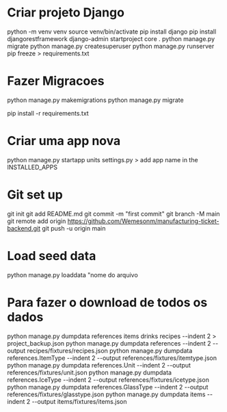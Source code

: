 # Criar projeto Django

python -m venv venv
source venv/bin/activate
pip install django
pip install djangorestframework
django-admin startproject core .
python manage.py migrate
python manage.py createsuperuser
python manage.py runserver
pip freeze > requirements.txt

# Fazer Migracoes

python manage.py makemigrations
python manage.py migrate

pip install -r requirements.txt

# Criar uma app nova

python manage.py startapp units
settings.py > add app name in the INSTALLED_APPS

# Git set up

git init
git add README.md
git commit -m "first commit"
git branch -M main
git remote add origin https://github.com/Wemesonm/manufacturing-ticket-backend.git
git push -u origin main

# Load seed data

python manage.py loaddata "nome do arquivo

# Para fazer o download de todos os dados

python manage.py dumpdata references items drinks recipes --indent 2 > project_backup.json
python manage.py dumpdata references --indent 2 --output recipes/fixtures/recipes.json
python manage.py dumpdata references.ItemType --indent 2 --output references/fixtures/itemtype.json
python manage.py dumpdata references.Unit --indent 2 --output references/fixtures/unit.json
python manage.py dumpdata references.IceType --indent 2 --output references/fixtures/icetype.json
python manage.py dumpdata references.GlassType --indent 2 --output references/fixtures/glasstype.json
python manage.py dumpdata items --indent 2 --output items/fixtures/items.json
